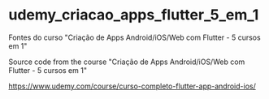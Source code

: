 # udemy_criacao_apps_flutter_5_em_1
Fontes do curso "Criação de Apps Android/iOS/Web com Flutter - 5 cursos em 1"  

Source code from the course "Criação de Apps Android/iOS/Web com Flutter - 5 cursos em 1"   

https://www.udemy.com/course/curso-completo-flutter-app-android-ios/

